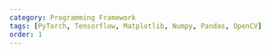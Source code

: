 ```yaml
---
category: Programming Framework
tags: [PyTorch, Tensorflow, Matplotlib, Numpy, Pandas, OpenCV]
order: 1
---
```

